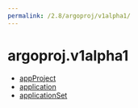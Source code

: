 ```yaml
---
permalink: /2.8/argoproj/v1alpha1/
---
```


# argoproj.v1alpha1



* [appProject](appProject.md)
* [application](application.md)
* [applicationSet](applicationSet.md)